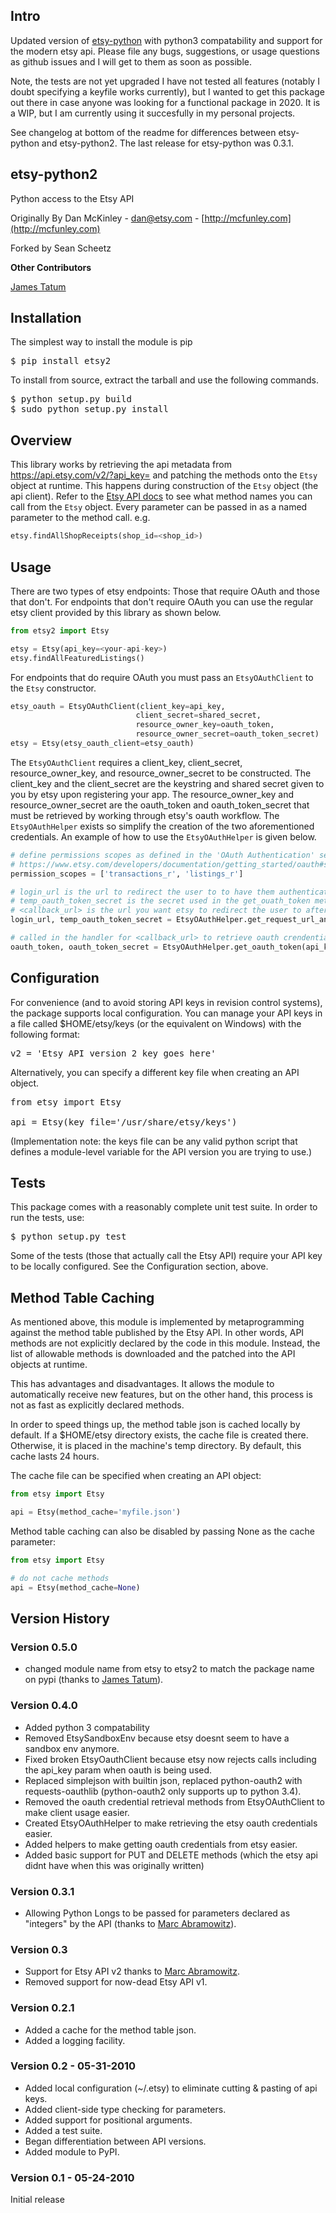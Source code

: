 ## Intro
Updated version of [etsy-python](https://github.com/mcfunley/etsy-python) with python3
compatability and support for the modern etsy api. Please file any bugs, suggestions,
or usage questions as github issues and I will get to them as soon as possible.

Note, the tests are not yet upgraded I have not tested all features (notably I doubt specifying a keyfile works currently), but I wanted to get this package out there in case anyone was looking for a functional package in 2020. It is a WIP, but I am currently using it succesfully in my personal projects.

See changelog at bottom of the readme for differences between etsy-python and etsy-python2. The
last release for etsy-python was 0.3.1.

## etsy-python2
Python access to the Etsy API

Originally By Dan McKinley - dan@etsy.com - [http://mcfunley.com](http://mcfunley.com)

Forked by Sean Scheetz

**Other Contributors**


[James Tatum](https://github.com/jtatum)

## Installation

The simplest way to install the module is pip

<pre>
$ pip install etsy2
</pre>

To install from source, extract the tarball and use the following commands.

<pre>
$ python setup.py build
$ sudo python setup.py install
</pre>

## Overview

This library works by retrieving the api metadata from https://api.etsy.com/v2/?api_key=<your-api-key> and patching the methods onto the `Etsy` object at runtime. This happens during
construction of the `Etsy` object (the api client). Refer to the [Etsy API docs](https://www.etsy.com/developers/documentation/reference/apimethod) to see what method names you can call from the `Etsy` object. Every parameter can be passed in as a named parameter to the method call. e.g.

```python
etsy.findAllShopReceipts(shop_id=<shop_id>)
```

## Usage

There are two types of etsy endpoints: Those that require OAuth and those that don't. For endpoints that don't require OAuth you can use the regular etsy client provided by this library as shown below.

```python
from etsy2 import Etsy

etsy = Etsy(api_key=<your-api-key>)
etsy.findAllFeaturedListings()
```

For endpoints that do require OAuth you must pass an `EtsyOAuthClient` to the `Etsy` constructor.

```python
etsy_oauth = EtsyOAuthClient(client_key=api_key,
                            client_secret=shared_secret,
                            resource_owner_key=oauth_token,
                            resource_owner_secret=oauth_token_secret)
etsy = Etsy(etsy_oauth_client=etsy_oauth)
```

The `EtsyOAuthClient` requires a client_key, client_secret, resource_owner_key, and resource_owner_secret to be constructed. The client_key and the client_secret are the keystring and shared secret given to you by etsy upon registering your app. The resource_owner_key and resource_owner_secret are the oauth_token and oauth_token_secret that must be retrieved by working through etsy's oauth workflow. The `EtsyOAuthHelper` exists so simplify the creation of the two aforementioned credentials. An example of how to use the `EtsyOAuthHelper` is given below.

```python
# define permissions scopes as defined in the 'OAuth Authentication' section of the docs
# https://www.etsy.com/developers/documentation/getting_started/oauth#section_permission_scopes
permission_scopes = ['transactions_r', 'listings_r']

# login_url is the url to redirect the user to to have them authenticate with etsy.
# temp_oauth_token_secret is the secret used in the get_ouath_token method to retrieve permanent oauth credentials.
# <callback_url> is the url you want etsy to redirect the user to after logging in to etsy.
login_url, temp_oauth_token_secret = EtsyOAuthHelper.get_request_url_and_token_secret(api_key, shared_secret, permission_scopes, <callback_url>)

# called in the handler for <callback_url> to retrieve oauth crendentials for the user whose data you are interacting with
oauth_token, oauth_token_secret = EtsyOAuthHelper.get_oauth_token(api_key, shared_secret, temp_oauth_token_secret, input('paste: '))
```

## Configuration

For convenience (and to avoid storing API keys in revision control
systems), the package supports local configuration. You can manage
your API keys in a file called $HOME/etsy/keys (or the equivalent on
Windows) with the following format:

<pre>
v2 = 'Etsy API version 2 key goes here'
</pre>

Alternatively, you can specify a different key file when creating an API object.

<pre>
from etsy import Etsy

api = Etsy(key_file='/usr/share/etsy/keys')
</pre>

(Implementation note: the keys file can be any valid python script that defines
a module-level variable for the API version you are trying to use.)

## Tests

This package comes with a reasonably complete unit test suite. In order to run
the tests, use:

<pre>
$ python setup.py test
</pre>

Some of the tests (those that actually call the Etsy API) require your API key
to be locally configured. See the Configuration section, above.


## Method Table Caching

As mentioned above, this module is implemented by metaprogramming against the method table
published by the Etsy API. In other words, API methods are not explicitly declared by the
code in this module. Instead, the list of allowable methods is downloaded and
the patched into the API objects at runtime.

This has advantages and disadvantages. It allows the module to automatically
receive new features, but on the other hand, this process is not as fast as
explicitly declared methods.

In order to speed things up, the method table json is cached locally by default.
If a $HOME/etsy directory exists, the cache file is created there. Otherwise, it
is placed in the machine's temp directory. By default, this cache lasts 24 hours.

The cache file can be specified when creating an API object:

```python
from etsy import Etsy

api = Etsy(method_cache='myfile.json')
```

Method table caching can also be disabled by passing None as the cache parameter:

```python
from etsy import Etsy

# do not cache methods
api = Etsy(method_cache=None)
```


## Version History

### Version 0.5.0
- changed module name from etsy to etsy2 to match the package name on pypi (thanks to [James Tatum](https://github.com/jtatum)).

### Version 0.4.0
- Added python 3 compatability
- Removed EtsySandboxEnv because etsy doesnt seem to have a sandbox env anymore.
- Fixed broken EtsyOauthClient because etsy now rejects calls including the api_key param when oauth is being used.
- Replaced simplejson with builtin json, replaced python-oauth2 with requests-oauthlib (python-oauth2 only supports up to python 3.4).
- Removed the oauth credential retrieval methods from EtsyOAuthClient to make client usage easier.
- Created EtsyOAuthHelper to make retrieving the etsy oauth credentials easier.
- Added helpers to make getting oauth credentials from etsy easier.
- Added basic support for PUT and DELETE methods (which the etsy api didnt have when this was originally written)

### Version 0.3.1
* Allowing Python Longs to be passed for parameters declared as "integers" by the API
  (thanks to [Marc Abramowitz](http://marc-abramowitz.com)).


### Version 0.3
* Support for Etsy API v2 thanks to [Marc Abramowitz](http://marc-abramowitz.com).
* Removed support for now-dead Etsy API v1.


### Version 0.2.1
* Added a cache for the method table json.
* Added a logging facility.


### Version 0.2 - 05-31-2010
* Added local configuration (~/.etsy) to eliminate cutting & pasting of api keys.
* Added client-side type checking for parameters.
* Added support for positional arguments.
* Added a test suite.
* Began differentiation between API versions.
* Added module to PyPI.

### Version 0.1 - 05-24-2010
Initial release